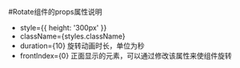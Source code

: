 #Rotate组件的props属性说明
* style={{ height: '300px' }}
* className={styles.className}
* duration={10} 旋转动画时长，单位为秒
* frontIndex={0} 正面显示的元素，可以通过修改该属性来使组件旋转

